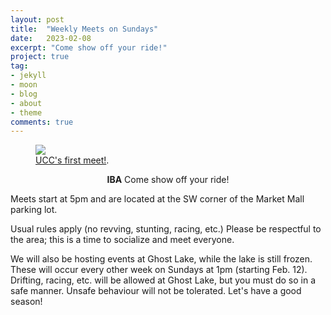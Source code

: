 ```yaml
---
layout: post
title:  "Weekly Meets on Sundays"
date:   2023-02-08
excerpt: "Come show off your ride!"
project: true
tag:
- jekyll 
- moon
- blog
- about
- theme
comments: true
---
```


<figure>
	<a href="https://instagram.fyyc2-1.fna.fbcdn.net/v/t51.2885-15/329006306_3003515519943703_4290132631672650609_n.jpg?stp=dst-jpg_e35_s1080x1080&_nc_ht=instagram.fyyc2-1.fna.fbcdn.net&_nc_cat=107&_nc_ohc=4q6kGtsLGzIAX9DZqZM&tn=UUpSpVLSz4GRtktj&edm=AOQ1c0wBAAAA&ccb=7-5&oh=00_AfD6WPvaB7WgYQceRPU4ICVyvyIeGwsST5DNeYfnYXRqOQ&oe=63E92772&_nc_sid=8fd12b"><img src="https://www.instagram.com/p/CoTlaO6r3bT/"></a>
	<figcaption><a href="https://www.instagram.com/p/CoTlaO6r3bT/" title="UCC's first meet!">UCC's first meet!</a>.</figcaption>
</figure>

<center><b>IBA</b> Come show off your ride!</center>
     
Meets start at 5pm and are located at the SW corner of the Market Mall parking lot.

Usual rules apply (no revving, stunting, racing, etc.) Please be respectful to the area; this is a time to socialize and meet everyone.

We will also be hosting events at Ghost Lake, while the lake is still frozen. These will occur every other week on Sundays at 1pm (starting Feb. 12). Drifting, racing, etc. will be allowed at Ghost Lake, but you must do so in a safe manner. Unsafe behaviour will not be tolerated. Let's have a good season!
